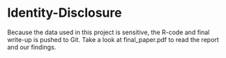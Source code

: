 # Identity-Disclosure

Because the data used in this project is sensitive, the R-code and final write-up is pushed to Git. Take a look at final_paper.pdf to read the report and our findings. 
